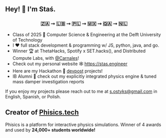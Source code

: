 ## Hey! 👾 I'm Staś.

### <p align="center"> 🇿🇦 ⭢ 🇱🇧 ⭢ 🇵🇱 ⭢ 🇲🇽 ⭢ 🇶🇦 ⭢ 🇳🇱 </p>


* Class of 2025 🏫 Computer Science & Engineering at the Delft University of Technology
* I ❤️ full stack development & programming w/ JS, python, java, and go.
* Winner 🏆 at ThetaHacks, Spotify x SET.hacks(), and Distributed Compute Labs, with [@Carnales](https://github.com/carnales)!
* Check out my personal website 🕸️ https://stas.engineer
* Here are my Hackathon 🏅 [devpost](https://devpost.com/stasostyk) projects!
* IB Alumni 🧪 check out my explicitly integrated physics engine & tuned mass damper investigation reports

If you enjoy my projects please reach out to me at <a href="mailto:s.ostyks@gmail.com">s.ostyks@gmail.com</a> in English, Spanish, or Polish.

## Creator of [Phisics.tech](https://phisics.tech) 
Phisics is a platform for interactive physics simulations. Winner of 4 awards and used by **24,000+ students worldwide!**

<!-- <p align="center">
  <img src="https://github-readme-stats.vercel.app/api?username=stasostyk&theme=react&show_icons=true">
</p> -->

